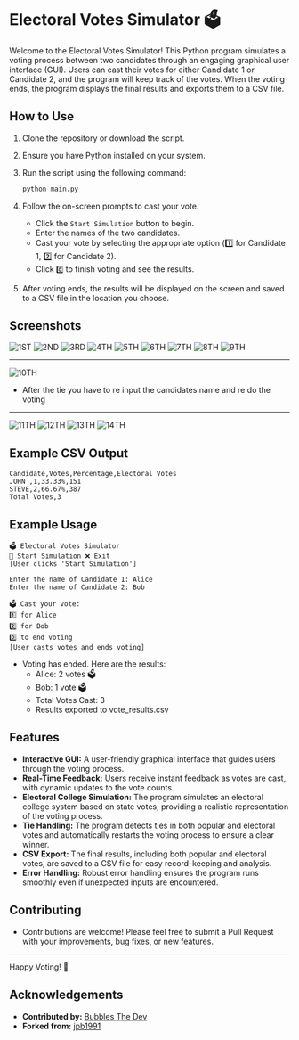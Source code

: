 # Electoral Votes Simulator 🗳️

Welcome to the Electoral Votes Simulator! This Python program simulates a voting process between two candidates through an engaging graphical user interface (GUI). Users can cast their votes for either Candidate 1 or Candidate 2, and the program will keep track of the votes. When the voting ends, the program displays the final results and exports them to a CSV file.

## How to Use

1. Clone the repository or download the script.
2. Ensure you have Python installed on your system.
3. Run the script using the following command:

    ```bash
    python main.py
    ```

4. Follow the on-screen prompts to cast your vote.

    - Click the `Start Simulation` button to begin.
    - Enter the names of the two candidates.
    - Cast your vote by selecting the appropriate option (1️⃣ for Candidate 1, 2️⃣ for Candidate 2).
    - Click `0️⃣` to finish voting and see the results.

5. After voting ends, the results will be displayed on the screen and saved to a CSV file in the location you choose.

## Screenshots

![1ST](https://github.com/KernFerm/electoral-vote-simulator/blob/main/screenshots/1ST.png)
![2ND](https://github.com/KernFerm/electoral-vote-simulator/blob/main/screenshots/2ND.png)
![3RD](https://github.com/KernFerm/electoral-vote-simulator/blob/main/screenshots/3RD.png)
![4TH](https://github.com/KernFerm/electoral-vote-simulator/blob/main/screenshots/4TH.png)
![5TH](https://github.com/KernFerm/electoral-vote-simulator/blob/main/screenshots/5TH.png)
![6TH](https://github.com/KernFerm/electoral-vote-simulator/blob/main/screenshots/6TH.png)
![7TH](https://github.com/KernFerm/electoral-vote-simulator/blob/main/screenshots/7TH.png)
![8TH](https://github.com/KernFerm/electoral-vote-simulator/blob/main/screenshots/8TH.png)
![9TH](https://github.com/KernFerm/electoral-vote-simulator/blob/main/screenshots/9TH.png)

----
![10TH](https://github.com/KernFerm/electoral-vote-simulator/blob/main/screenshots/10TH.png)
- After the tie you have to re input the candidates name and re do the voting
----

![11TH](https://github.com/KernFerm/electoral-vote-simulator/blob/main/screenshots/11TH.png)
![12TH](https://github.com/KernFerm/electoral-vote-simulator/blob/main/screenshots/12TH.png)
![13TH](https://github.com/KernFerm/electoral-vote-simulator/blob/main/screenshots/13TH.png)
![14TH](https://github.com/KernFerm/electoral-vote-simulator/blob/main/screenshots/14TH.png)

## Example CSV Output

```csv
Candidate,Votes,Percentage,Electoral Votes
JOHN ,1,33.33%,151
STEVE,2,66.67%,387
Total Votes,3
```

## Example Usage

```
🗳️ Electoral Votes Simulator
🏁 Start Simulation ❌ Exit
[User clicks 'Start Simulation']
```

```
Enter the name of Candidate 1: Alice
Enter the name of Candidate 2: Bob
```

```
🗳️ Cast your vote:
1️⃣ for Alice
2️⃣ for Bob
0️⃣ to end voting
[User casts votes and ends voting]
```

- Voting has ended. Here are the results:
    - Alice: 2 votes 🗳️
    - Bob: 1 vote 🗳️
    - Total Votes Cast: 3
    - Results exported to vote_results.csv

## Features

- **Interactive GUI:** A user-friendly graphical interface that guides users through the voting process.
- **Real-Time Feedback:** Users receive instant feedback as votes are cast, with dynamic updates to the vote counts.
- **Electoral College Simulation:** The program simulates an electoral college system based on state votes, providing a realistic representation of the voting process.
- **Tie Handling:** The program detects ties in both popular and electoral votes and automatically restarts the voting process to ensure a clear winner.
- **CSV Export:** The final results, including both popular and electoral votes, are saved to a CSV file for easy record-keeping and analysis.
- **Error Handling:** Robust error handling ensures the program runs smoothly even if unexpected inputs are encountered.

## Contributing
- Contributions are welcome! Please feel free to submit a Pull Request with your improvements, bug fixes, or new features.

---

Happy Voting! 🎉

## Acknowledgements 

- **Contributed by:** [Bubbles The Dev](https://github.com/kernferm)
- **Forked from:** [jpb1991](https://github.com/jpb1991)










